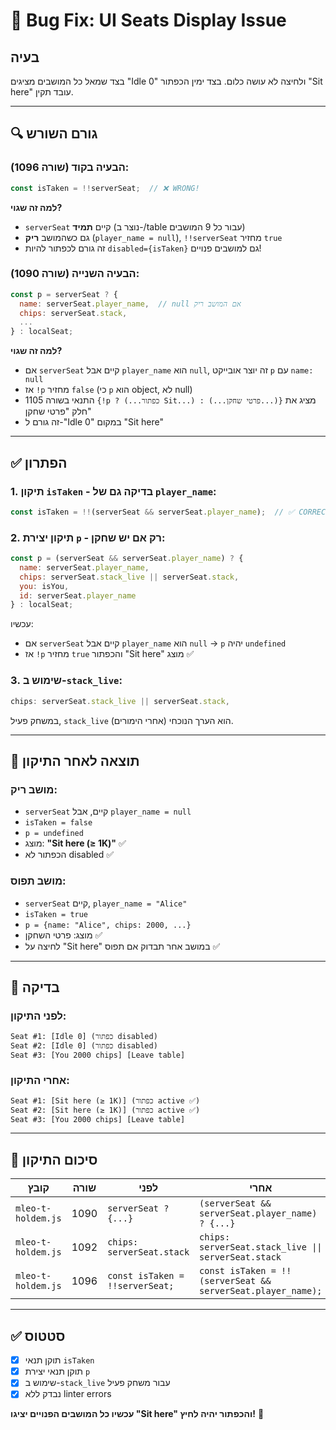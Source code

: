 # 🐛 Bug Fix: UI Seats Display Issue

## בעיה
בצד שמאל כל המושבים מציגים "Idle 0" ולחיצה לא עושה כלום.
בצד ימין הכפתור "Sit here" עובד תקין.

---

## 🔍 גורם השורש

### הבעיה בקוד (שורה 1096):
```javascript
const isTaken = !!serverSeat;  // ❌ WRONG!
```

**למה זה שגוי?**
- `serverSeat` קיים **תמיד** (נוצר ב-/table עבור כל 9 המושבים)
- גם כשהמושב **ריק** (`player_name = null`), `!!serverSeat` מחזיר `true`
- זה גורם לכפתור להיות `disabled={isTaken}` גם למושבים פנויים!

### הבעיה השנייה (שורה 1090):
```javascript
const p = serverSeat ? { 
  name: serverSeat.player_name,  // null אם המושב ריק
  chips: serverSeat.stack,
  ...
} : localSeat;
```

**למה זה שגוי?**
- אם `serverSeat` קיים אבל `player_name` הוא `null`, זה יוצר אובייקט `p` עם `name: null`
- אז `!p` מחזיר `false` (כי `p` הוא object, לא null)
- התנאי בשורה 1105 `{!p ? (...כפתור Sit...) : (...פרטי שחקן...)}` מציג את חלק "פרטי שחקן"
- זה גורם ל-"Idle 0" במקום "Sit here"

---

## ✅ הפתרון

### 1. תיקון `isTaken` - בדיקה גם של `player_name`:
```javascript
const isTaken = !!(serverSeat && serverSeat.player_name);  // ✅ CORRECT!
```

### 2. תיקון יצירת `p` - רק אם יש שחקן:
```javascript
const p = (serverSeat && serverSeat.player_name) ? { 
  name: serverSeat.player_name, 
  chips: serverSeat.stack_live || serverSeat.stack,
  you: isYou,
  id: serverSeat.player_name
} : localSeat;
```

עכשיו:
- אם `serverSeat` קיים אבל `player_name` הוא `null` → `p` יהיה `undefined`
- אז `!p` מחזיר `true` והכפתור "Sit here" מוצג ✅

### 3. שימוש ב-`stack_live`:
```javascript
chips: serverSeat.stack_live || serverSeat.stack,
```
במשחק פעיל, `stack_live` הוא הערך הנוכחי (אחרי הימורים).

---

## 🎯 תוצאה לאחר התיקון

### מושב ריק:
- `serverSeat` קיים, אבל `player_name = null`
- `isTaken = false`
- `p = undefined`
- מוצג: **"Sit here (≥ 1K)"** ✅
- הכפתור לא disabled ✅

### מושב תפוס:
- `serverSeat` קיים, `player_name = "Alice"`
- `isTaken = true`
- `p = {name: "Alice", chips: 2000, ...}`
- מוצג: פרטי השחקן ✅
- לחיצה על "Sit here" במושב אחר תבדוק אם תפוס ✅

---

## 🧪 בדיקה

### לפני התיקון:
```
Seat #1: [Idle 0] (כפתור disabled)
Seat #2: [Idle 0] (כפתור disabled)
Seat #3: [You 2000 chips] [Leave table]
```

### אחרי התיקון:
```
Seat #1: [Sit here (≥ 1K)] (כפתור active ✅)
Seat #2: [Sit here (≥ 1K)] (כפתור active ✅)
Seat #3: [You 2000 chips] [Leave table]
```

---

## 📝 סיכום התיקון

| קובץ | שורה | לפני | אחרי |
|------|------|------|------|
| `mleo-t-holdem.js` | 1090 | `serverSeat ? {...}` | `(serverSeat && serverSeat.player_name) ? {...}` |
| `mleo-t-holdem.js` | 1092 | `chips: serverSeat.stack` | `chips: serverSeat.stack_live \|\| serverSeat.stack` |
| `mleo-t-holdem.js` | 1096 | `const isTaken = !!serverSeat;` | `const isTaken = !!(serverSeat && serverSeat.player_name);` |

---

## ✅ סטטוס

- [x] תוקן תנאי `isTaken`
- [x] תוקן תנאי יצירת `p`
- [x] שימוש ב-`stack_live` עבור משחק פעיל
- [x] נבדק ללא linter errors

**עכשיו כל המושבים הפנויים יציגו "Sit here" והכפתור יהיה לחיץ!** 🎉

